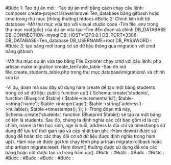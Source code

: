 #Bước 1: Tạo dự án mới:
-Tạo dự án mới bằng cách chạy câu lệnh: composer create-project laravel/laravel  Ten_database
bằng gitbash hoặc cmd trong thư mục (thông thường) htdocs 
#Bước 2: Chỉnh liên kết tới database
-Mở thư mục vừa tạo với visual studio code
-Tìm file .env trong thư mục root(gốc) của dự án vừa tạo
-Tìm đến đoạn và chỉnh DB_DATABASE
    DB_CONNECTION=mysql <!-- chọn loại ngôn cơ sở dữ liệu (bình thường không chỉnh) -->
    DB_HOST=127.0.0.1 <!-- chỉnh cổng truy cập web (bình thường không chỉnh) -->
    DB_PORT=3306<!-- chỉnh cổng truy cập database (phải trùng với cổng đang chạy trên xampp) -->
    DB_DATABASE=Ten_database <!-- chỉnh thành tên database của dự án -->
    DB_USERNAME=root <!-- chỉnh tên đăng nhập để truy cập database -->
    DB_PASSWORD= <!-- chỉnh mật khẩu để truy cập database -->
#Bước 3: tạo bảng mới trong cơ sở dữ liệu thông qua migration với cmd bằng gitbash
<!-- Migration trong Laravel là cách thức để quản lý cơ sở dữ liệu của ứng dụng bằng cách sử dụng mã để định nghĩa và quản lý cấu trúc của các bảng trong cơ sở dữ liệu.

Các migration được sử dụng để tạo bảng, sửa đổi cấu trúc của bảng, hoặc xóa bảng trong cơ sở dữ liệu. Thay vì phải thực hiện các thay đổi cơ sở dữ liệu thủ công, các migration giúp cho quá trình quản lý cơ sở dữ liệu trở nên dễ dàng hơn, đảm bảo tính nhất quán và giúp cho các nhà phát triển làm việc cùng nhau trên cùng một mã nguồn. -->
-Mở thư mục dự án vừa tạo bằng File Explorer chạy cmd với câu lệnh:
php artisan make:migration create_tenTable_table
-Sau đó mở file_create_students_table.php trong thư mục database\migrations\ và chỉnh sửa lại
<!-- Hàm up() trong Laravel Migration là một phương thức được sử dụng để tạo hoặc sửa đổi cấu trúc của bảng trong cơ sở dữ liệu. Để thực hiện các thay đổi đó, bạn có thể sử dụng các hàm của class Schema như create, table, drop, rename và addColumn. -->
-Ví dụ, đoạn mã sau đây sử dụng hàm create để tạo một bảng students trong cơ sở dữ liệu:
public function up()
{
    Schema::create('students', function (Blueprint $table) {
        $table->increments('id');
        $table->string('name');
        $table->integer('age');
        $table->string('address')->nullable();
        $table->timestamps();
    });
}
-Trong đoạn mã này, Schema::create('students', function (Blueprint $table)) sẽ tạo ra một bảng có tên là students. Sau đó, chúng ta định nghĩa các cột bao gồm id là cột chính, name là tên học sinh, age là tuổi, address là địa chỉ và timestamps sử dụng để lưu trữ thời gian tạo và cập nhật bản ghi.
-Hàm down() được sử dụng để hoàn tác các thay đổi cơ sở dữ liệu được định nghĩa trong hàm up(). Hàm này sẽ được gọi khi chạy lệnh php artisan migrate:rollback hoặc php artisan migrate:reset. Hàm down() thường được sử dụng để xóa các bảng hoặc cột được tạo ra trong hàm up().
#Bước :
#Bước :
#Bước :
#Bước :
#Bước :
#Bước :
#Bước :
#Bước :